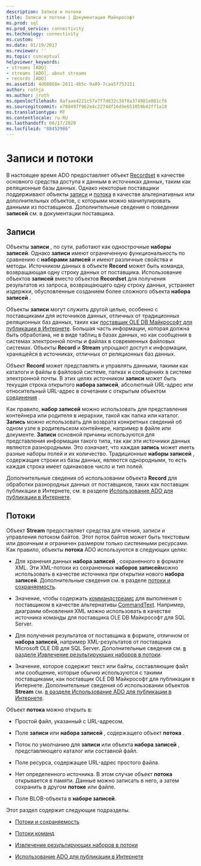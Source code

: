```yaml
---
description: Записи и потоки
title: Записи и потоки | Документация Майкрософт
ms.prod: sql
ms.prod_service: connectivity
ms.technology: connectivity
ms.custom: ''
ms.date: 01/19/2017
ms.reviewer: ''
ms.topic: conceptual
helpviewer_keywords:
- streams [ADO]
- streams [ADO], about streams
- records [ADO]
ms.assetid: 4d68868e-2611-4b5c-9a89-7caa5f753151
author: rothja
ms.author: jroth
ms.openlocfilehash: 8afaae4221c57a7f7d832c34f0a374981e081cf6
ms.sourcegitcommit: e700497f962e4c2274df16d9e651059b42ff1a10
ms.translationtype: MT
ms.contentlocale: ru-RU
ms.lasthandoff: 08/17/2020
ms.locfileid: "88452986"
---
```

# <a name="records-and-streams"></a>Записи и потоки
В настоящее время ADO предоставляет объект [Recordset](../../../ado/reference/ado-api/recordset-object-ado.md) в качестве основного средства доступа к данным в источниках данных, таким как реляционные базы данных. Однако некоторые поставщики поддерживают объекты [записи](../../../ado/reference/ado-api/record-object-ado.md) и [потока](../../../ado/reference/ado-api/stream-object-ado.md) в качестве альтернативных или дополнительных объектов, с которыми можно манипулировать данными из поставщиков. Дополнительные сведения о поведении **записей** см. в документации поставщика.  
  
## <a name="records"></a>Записи  
 Объекты **записи** , по сути, работают как однострочные **наборы записей**. Однако **записи** имеют ограниченную функциональность по сравнению с **наборами записей** и имеют различные свойства и методы. Источником данных в объекте **Record** может быть команда, возвращающая одну строку данных от поставщика. Использование объектов **записей** вместо объектов **Recordset** для получения результатов из запроса, возвращающего одну строку данных, устраняет издержки, обусловленные созданием более сложного объекта **набора записей** .  
  
 Объекты **записи** могут служить другой целью, особенно с поставщиками для источников данных, отличных от традиционных реляционных баз данных, таких как [поставщик OLE DB Майкрософт для публикации в Интернете](../../../ado/guide/appendixes/microsoft-ole-db-provider-for-internet-publishing.md). Большая часть информации, которая должна быть обработана, не в виде таблиц в базах данных, но как сообщения в системах электронной почты и файлах в современных файловых системах. Объекты **Record** и **Stream** упрощают доступ к информации, хранящейся в источниках, отличных от реляционных баз данных.  
  
 Объект **Record** может представлять и управлять данными, такими как каталоги и файлы в файловой системе, папках и сообщениях в системе электронной почты. В этих целях источником **записи** может быть текущая строка открытого **набора записей**, абсолютный URL-адрес или относительный URL-адрес в сочетании с открытым объектом [соединения](../../../ado/reference/ado-api/connection-object-ado.md) .  
  
 Как правило, **набор записей** можно использовать для представления контейнера или родителя в иерархии, такой как папка или каталог. **Запись** можно использовать для возврата конкретных сведений об одном узле в родительском контейнере, например в файле или документе. **Записи** основной причины используются для представления информации такого типа, так как эти источники данных являются разнородными. Это означает, что каждая **запись** может иметь разные наборы полей и их количество. Традиционные **наборы записей** , содержащие строки из базы данных, являются однородными, то есть каждая строка имеет одинаковое число и тип полей.  
  
 Дополнительные сведения об использовании объекта **Record** для обработки разнородных данных от поставщиков, таких как поставщик публикации в Интернете, см. в разделе [Использование ADO для публикации в Интернете](../../../ado/guide/data/using-ado-for-internet-publishing.md).  
  
## <a name="streams"></a>Потоки  
 Объект **Stream** предоставляет средства для чтения, записи и управления потоком байтов. Этот поток байтов может быть текстовым или двоичным и ограничен размером только системными ресурсами. Как правило, объекты **потока** ADO используются в следующих целях:  
  
-   Для хранения данных **набора записей** , сохраненного в формате XML. Эти XML-потоки из сохраненных **наборов записей**можно использовать в качестве источника при открытии нового **набора записей**. Дополнительные сведения см. в разделе [потоки и сохраняемость](../../../ado/guide/data/streams-and-persistence.md).  
  
-   Значение, чтобы содержать [коммандстреамс](../../../ado/reference/ado-api/commandstream-property-ado.md) для выполнения с поставщиком в качестве альтернативы [CommandText](../../../ado/reference/ado-api/commandtext-property-ado.md). Например, диаграмм обновления XML можно использовать в качестве источника команды для поставщика OLE DB Майкрософт для SQL Server.  
  
-   Для получения результатов от поставщика в формате, отличном от **набора записей**, например XML-результатов от поставщика Microsoft OLE DB для SQL Server. Дополнительные сведения см. [в разделе Извлечение результирующих наборов в потоки](../../../ado/guide/data/retrieving-resultsets-into-streams.md).  
  
-   Значение, которое содержит текст или байты, составляющие файл или сообщение, которые обычно используются с такими поставщиками, как поставщик OLE DB Майкрософт для публикации в Интернете. Дополнительные сведения об использовании объектов **Stream** см. [в разделе Использование ADO для публикации в Интернете](../../../ado/guide/data/using-ado-for-internet-publishing.md).  
  
 Объект **потока** можно открыть в:  
  
-   Простой файл, указанный с URL-адресом.  
  
-   Поле **записи** или **набора записей** , содержащего объект **потока** .  
  
-   Поток по умолчанию для **записи** или объекта **набора записей** , представляющего каталог или составной файл.  
  
-   Поле ресурса, содержащее URL-адрес простого файла.  
  
-   Нет определенного источника. В этом случае объект **потока** открывается в памяти. Данные можно записать в него, а затем сохранить в другом **потоке** или файле.  
  
-   Поле BLOB-объекта в **наборе записей**.  
  
 Этот раздел содержит следующие подразделы.  
  
-   [Потоки и сохраняемость](../../../ado/guide/data/streams-and-persistence.md)  
  
-   [Потоки команд](../../../ado/guide/data/command-streams.md)  
  
-   [Извлечение результирующих наборов в потоки](../../../ado/guide/data/retrieving-resultsets-into-streams.md)  
  
-   [Использование ADO для публикации в Интернете](../../../ado/guide/data/using-ado-for-internet-publishing.md)
